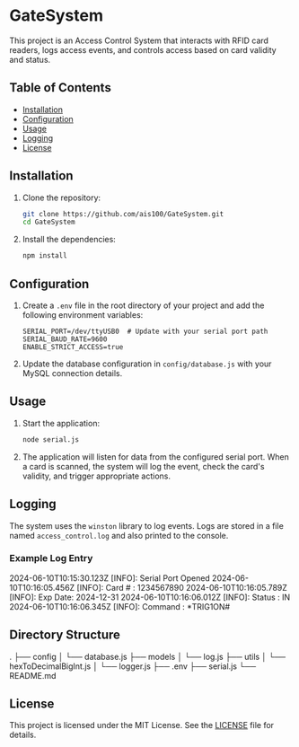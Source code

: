 # GateSystem

This project is an Access Control System that interacts with RFID card readers, logs access events, and controls access based on card validity and status.

## Table of Contents

- [Installation](#installation)
- [Configuration](#configuration)
- [Usage](#usage)
- [Logging](#logging)
- [License](#license)

## Installation

1. Clone the repository:

    ```sh
    git clone https://github.com/ais100/GateSystem.git
    cd GateSystem
    ```

2. Install the dependencies:

    ```sh
    npm install
    ```

## Configuration

1. Create a `.env` file in the root directory of your project and add the following environment variables:

    ```env
    SERIAL_PORT=/dev/ttyUSB0  # Update with your serial port path
    SERIAL_BAUD_RATE=9600
    ENABLE_STRICT_ACCESS=true
    ```

2. Update the database configuration in `config/database.js` with your MySQL connection details.

## Usage

1. Start the application:

    ```sh
    node serial.js
    ```

2. The application will listen for data from the configured serial port. When a card is scanned, the system will log the event, check the card's validity, and trigger appropriate actions.

## Logging

The system uses the `winston` library to log events. Logs are stored in a file named `access_control.log` and also printed to the console.

### Example Log Entry

2024-06-10T10:15:30.123Z [INFO]: Serial Port Opened
2024-06-10T10:16:05.456Z [INFO]: Card # : 1234567890
2024-06-10T10:16:05.789Z [INFO]: Exp Date: 2024-12-31
2024-06-10T10:16:06.012Z [INFO]: Status : IN
2024-06-10T10:16:06.345Z [INFO]: Command : *TRIG1ON#

## Directory Structure

.
├── config
│ └── database.js
├── models
│ └── log.js
├── utils
│ └── hexToDecimalBigInt.js
│ └── logger.js
├── .env
├── serial.js
└── README.md


## License

This project is licensed under the MIT License. See the [LICENSE](LICENSE) file for details.
